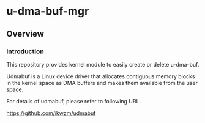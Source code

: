 u-dma-buf-mgr
====================================================================================

Overview
------------------------------------------------------------------------------------

### Introduction

This repository provides kernel module to easily create or delete u-dma-buf.

Udmabuf is a Linux device driver that allocates contiguous memory blocks in the kernel space as DMA buffers and makes them available from the user space.

For details of udmabuf, please refer to following URL.

https://github.com/ikwzm/udmabuf

